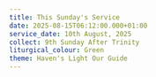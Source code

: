 ```yaml
---
title: This Sunday's Service
date: 2025-08-15T06:12:00.000+01:00
service_date: 10th August, 2025
collect: 9th Sunday After Trinity
liturgical_colour: Green
theme: Haven's Light Our Guide
---
```

